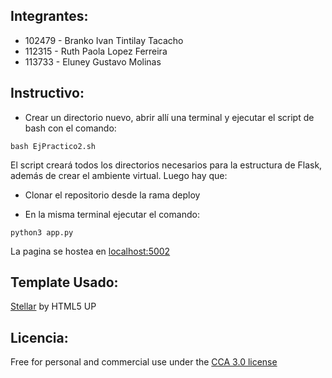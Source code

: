 ## Integrantes:
* 102479 - Branko Ivan Tintilay Tacacho
* 112315 - Ruth Paola Lopez Ferreira
* 113733 - Eluney Gustavo Molinas
 

## Instructivo:
- Crear un directorio nuevo, abrir allí una terminal y ejecutar el script de bash con el comando: 
~~~
bash EjPractico2.sh
~~~
El script creará todos los directorios necesarios para la estructura de Flask, además de crear el ambiente virtual. Luego hay que:

- Clonar el repositorio desde la rama deploy
		
- En la misma terminal ejecutar el comando: 
~~~ 
python3 app.py 
~~~

La pagina se hostea en [localhost:5002](http://localhost:5002/)


## Template Usado:
[Stellar](https://html5up.net/stellar) by HTML5 UP

## Licencia:
Free for personal and commercial use under the [CCA 3.0 license](https://html5up.net/license)
